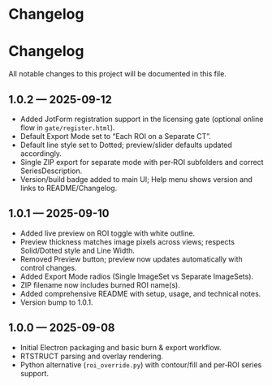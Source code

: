 # Changelog
# Changelog

All notable changes to this project will be documented in this file.

## 1.0.2 — 2025-09-12

- Added JotForm registration support in the licensing gate (optional online flow in `gate/register.html`).
- Default Export Mode set to “Each ROI on a Separate CT”.
- Default line style set to Dotted; preview/slider defaults updated accordingly.
- Single ZIP export for separate mode with per‑ROI subfolders and correct SeriesDescription.
- Version/build badge added to main UI; Help menu shows version and links to README/Changelog.

## 1.0.1 — 2025-09-10

- Added live preview on ROI toggle with white outline.
- Preview thickness matches image pixels across views; respects Solid/Dotted style and Line Width.
- Removed Preview button; preview now updates automatically with control changes.
- Added Export Mode radios (Single ImageSet vs Separate ImageSets).
- ZIP filename now includes burned ROI name(s).
- Added comprehensive README with setup, usage, and technical notes.
- Version bump to 1.0.1.

## 1.0.0 — 2025-09-08

- Initial Electron packaging and basic burn & export workflow.
- RTSTRUCT parsing and overlay rendering.
- Python alternative (`roi_override.py`) with contour/fill and per‑ROI series support.
